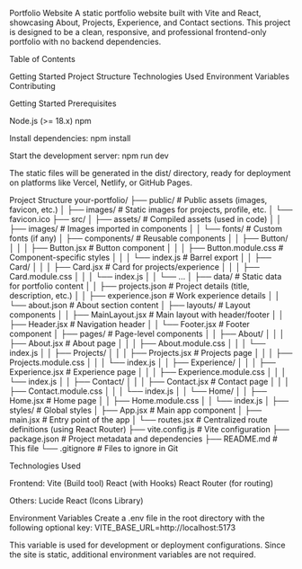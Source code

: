 Portfolio Website
A static portfolio website built with Vite and React, showcasing About, Projects, Experience, and Contact sections. This project is designed to be a clean, responsive, and professional frontend-only portfolio with no backend dependencies.

Table of Contents

Getting Started
Project Structure
Technologies Used
Environment Variables
Contributing

Getting Started
Prerequisites

Node.js (>= 18.x)
npm

Install dependencies:
npm install

Start the development server:
npm run dev

The static files will be generated in the dist/ directory, ready for deployment on platforms like Vercel, Netlify, or GitHub Pages.

Project Structure
your-portfolio/
├── public/ # Public assets (images, favicon, etc.)
│ ├── images/ # Static images for projects, profile, etc.
│ └── favicon.ico
├── src/
│ ├── assets/ # Compiled assets (used in code)
│ │ ├── images/ # Images imported in components
│ │ └── fonts/ # Custom fonts (if any)
│ ├── components/ # Reusable components
│ │ ├── Button/
│ │ │ ├── Button.jsx # Button component
│ │ │ ├── Button.module.css # Component-specific styles
│ │ │ └── index.js # Barrel export
│ │ ├── Card/
│ │ │ ├── Card.jsx # Card for projects/experience
│ │ │ ├── Card.module.css
│ │ │ └── index.js
│ │ └── ...
│ ├── data/ # Static data for portfolio content
│ │ ├── projects.json # Project details (title, description, etc.)
│ │ ├── experience.json # Work experience details
│ │ └── about.json # About section content
│ ├── layouts/ # Layout components
│ │ ├── MainLayout.jsx # Main layout with header/footer
│ │ ├── Header.jsx # Navigation header
│ │ └── Footer.jsx # Footer component
│ ├── pages/ # Page-level components
│ │ ├── About/
│ │ │ ├── About.jsx # About page
│ │ │ ├── About.module.css
│ │ │ └── index.js
│ │ ├── Projects/
│ │ │ ├── Projects.jsx # Projects page
│ │ │ ├── Projects.module.css
│ │ │ └── index.js
│ │ ├── Experience/
│ │ │ ├── Experience.jsx # Experience page
│ │ │ ├── Experience.module.css
│ │ │ └── index.js
│ │ ├── Contact/
│ │ │ ├── Contact.jsx # Contact page
│ │ │ ├── Contact.module.css
│ │ │ └── index.js
│ │ └── Home/
│ │ ├── Home.jsx # Home page
│ │ ├── Home.module.css
│ │ └── index.js
│ ├── styles/ # Global styles
│ ├── App.jsx # Main app component
│ ├── main.jsx # Entry point of the app
│ └── routes.jsx # Centralized route definitions (using React Router)
├── vite.config.js # Vite configuration
├── package.json # Project metadata and dependencies
├── README.md # This file
└── .gitignore # Files to ignore in Git

Technologies Used

Frontend:
Vite (Build tool)
React (with Hooks)
React Router (for routing)

Others:
Lucide React (Icons Library)

Environment Variables
Create a .env file in the root directory with the following optional key:
VITE_BASE_URL=http://localhost:5173

This variable is used for development or deployment configurations. Since the site is static, additional environment variables are not required.
